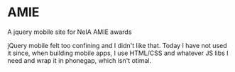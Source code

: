 AMIE
====

A jquery mobile site for NeIA AMIE awards

jQuery mobile felt too confining and I didn't like that.
Today I have not used it since, when building mobile apps, I use HTML/CSS and whatever JS libs I need and wrap it in
phonegap, which isn't otimal.
